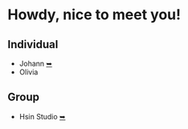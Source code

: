 # Howdy, nice to meet you!

## Individual
  * Johann [➥](https://paint1024.github.io/)
  * Olivia

## Group
  * Hsin Studio [➥](https://www.facebook.com/HsinDance/)
